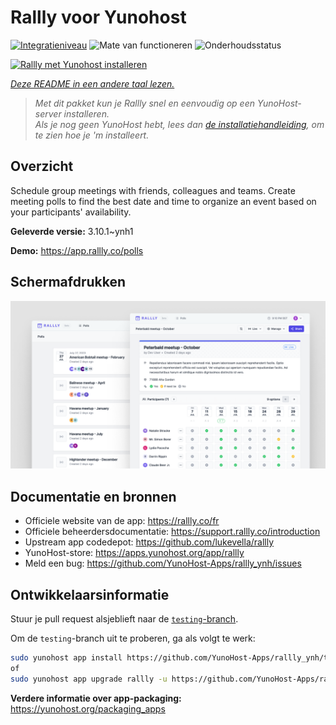 <!--
NB: Deze README is automatisch gegenereerd door <https://github.com/YunoHost/apps/tree/master/tools/readme_generator>
Hij mag NIET handmatig aangepast worden.
-->

# Rallly voor Yunohost

[![Integratieniveau](https://dash.yunohost.org/integration/rallly.svg)](https://ci-apps.yunohost.org/ci/apps/rallly/) ![Mate van functioneren](https://ci-apps.yunohost.org/ci/badges/rallly.status.svg) ![Onderhoudsstatus](https://ci-apps.yunohost.org/ci/badges/rallly.maintain.svg)

[![Rallly met Yunohost installeren](https://install-app.yunohost.org/install-with-yunohost.svg)](https://install-app.yunohost.org/?app=rallly)

*[Deze README in een andere taal lezen.](./ALL_README.md)*

> *Met dit pakket kun je Rallly snel en eenvoudig op een YunoHost-server installeren.*  
> *Als je nog geen YunoHost hebt, lees dan [de installatiehandleiding](https://yunohost.org/install), om te zien hoe je 'm installeert.*

## Overzicht

Schedule group meetings with friends, colleagues and teams. Create meeting polls to find the best date and time to organize an event based on your participants' availability.

**Geleverde versie:** 3.10.1~ynh1

**Demo:** <https://app.rallly.co/polls>

## Schermafdrukken

![Schermafdrukken van Rallly](./doc/screenshots/screenshot.png)

## Documentatie en bronnen

- Officiele website van de app: <https://rallly.co/fr>
- Officiele beheerdersdocumentatie: <https://support.rallly.co/introduction>
- Upstream app codedepot: <https://github.com/lukevella/rallly>
- YunoHost-store: <https://apps.yunohost.org/app/rallly>
- Meld een bug: <https://github.com/YunoHost-Apps/rallly_ynh/issues>

## Ontwikkelaarsinformatie

Stuur je pull request alsjeblieft naar de [`testing`-branch](https://github.com/YunoHost-Apps/rallly_ynh/tree/testing).

Om de `testing`-branch uit te proberen, ga als volgt te werk:

```bash
sudo yunohost app install https://github.com/YunoHost-Apps/rallly_ynh/tree/testing --debug
of
sudo yunohost app upgrade rallly -u https://github.com/YunoHost-Apps/rallly_ynh/tree/testing --debug
```

**Verdere informatie over app-packaging:** <https://yunohost.org/packaging_apps>
